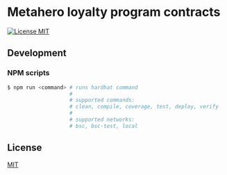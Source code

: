 # Metahero loyalty program contracts

[![License MIT][license-image]][license-url]

## Development

### NPM scripts

```bash
$ npm run <command> # runs hardhat command
                    # 
                    # supported commands:
                    # clean, compile, coverage, test, deploy, verify
                    # 
                    # supported networks:
                    # bsc, bsc-test, local
```

## License

[MIT][license-url]

[license-image]: https://img.shields.io/badge/License-MIT-yellow.svg
[license-url]: https://github.com/metahero-io/metahero-contracts/blob/master/LICENSE